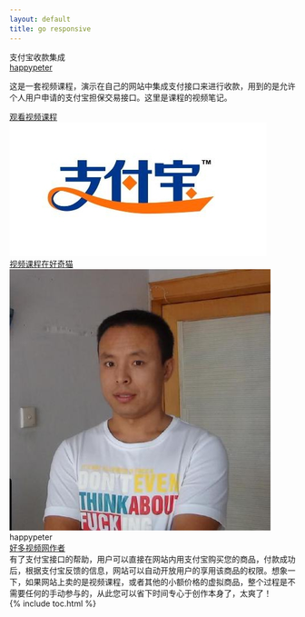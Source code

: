 ```yaml
---
layout: default
title: go responsive
---
```


<section class='book'>
  <div class='wrapper-inside clearfix'>
    <div class='top-large'>
      <div class='book-title'>
        支付宝收款集成
      </div>
      <div class='book-author'>
        <a href="https://github.com/happypeter">happypeter</a>
      </div>
      <p class='book-description'>
        这是一套视频课程，演示在自己的网站中集成支付接口来进行收款，用到的是允许个人用户申请的支付宝担保交易接口。这里是课程的视频笔记。
      </p>
      <a href="http://haoqicat.com/happypeter/zhi-fu-bao-shou-kuan-ji-cheng/" class="read-btn">观看视频课程</a>
    </div>
    <img alt="responsive" class="book-image" src="images/alipay.jpg"/>
  </div>
</section>
<div class="divider">
  <a href="http://haoqicat.com/happypeter/zhi-fu-bao-shou-kuan-ji-cheng/">视频课程在好奇猫</a>
</div>
<div class="reviewers">
  <div class="name-card">
    <img src="images/index/peter.jpg">
    <div class="text">
      <div class="name">
       happypeter
      </div>
      <div class="job-title"><a href="http://haoduoshipin.com">好多视频网作者</a></div>
      有了支付宝接口的帮助，用户可以直接在网站内用支付宝购买您的商品，付款成功后，根据支付宝反馈的信息，网站可以自动开放用户的享用该商品的权限。想象一下，如果网站上卖的是视频课程，或者其他的小额价格的虚拟商品，整个过程是不需要任何的手动参与的，从此您可以省下时间专心于创作本身了，太爽了！
    </div>
  </div>
</div>
{% include toc.html %}

